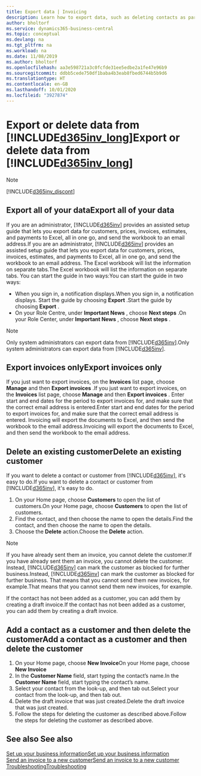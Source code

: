 ```yaml
---
title: Export data | Invoicing
description: Learn how to export data, such as deleting contacts as part of a data subject request.
author: bholtorf
ms.service: dynamics365-business-central
ms.topic: conceptual
ms.devlang: na
ms.tgt_pltfrm: na
ms.workload: na
ms.date: 11/08/2019
ms.author: bholtorf
ms.openlocfilehash: aa3e598721a3c0fcfde31ee5edbe2a1fe47e96b9
ms.sourcegitcommit: ddbb5cede750df1baba4b3eab8fbed6744b5b9d6
ms.translationtype: HT
ms.contentlocale: en-GB
ms.lasthandoff: 10/01/2020
ms.locfileid: "3927874"
---
```

# <a name="export-or-delete-data-from-d365inv_long"></a><span data-ttu-id="4e266-103">Export or delete data from [!INCLUDE[d365inv_long](includes/d365inv_long.md)]</span><span class="sxs-lookup"><span data-stu-id="4e266-103">Export or delete data from [!INCLUDE[d365inv_long](includes/d365inv_long.md)]</span></span>
> [!Note]
> [!INCLUDE[d365inv_discont](includes/d365inv_discont.md)]

## <a name="export-all-of-your-data"></a><span data-ttu-id="4e266-104">Export all of your data</span><span class="sxs-lookup"><span data-stu-id="4e266-104">Export all of your data</span></span>
<span data-ttu-id="4e266-105">If you are an administrator, [!INCLUDE[d365inv](includes/d365inv.md)] provides an assisted setup guide that lets you export data for customers, prices, invoices, estimates, and payments to Excel, all in one go, and send the workbook to an email address.</span><span class="sxs-lookup"><span data-stu-id="4e266-105">If you are an administrator, [!INCLUDE[d365inv](includes/d365inv.md)] provides an assisted setup guide that lets you export data for customers, prices, invoices, estimates, and payments to Excel, all in one go, and send the workbook to an email address.</span></span> <span data-ttu-id="4e266-106">The Excel workbook will list the information on separate tabs.</span><span class="sxs-lookup"><span data-stu-id="4e266-106">The Excel workbook will list the information on separate tabs.</span></span> <span data-ttu-id="4e266-107">You can start the guide in two ways:</span><span class="sxs-lookup"><span data-stu-id="4e266-107">You can start the guide in two ways:</span></span>

* <span data-ttu-id="4e266-108">When you sign in, a notification displays.</span><span class="sxs-lookup"><span data-stu-id="4e266-108">When you sign in, a notification displays.</span></span> <span data-ttu-id="4e266-109">Start the guide by choosing **Export** .</span><span class="sxs-lookup"><span data-stu-id="4e266-109">Start the guide by choosing **Export** .</span></span>
* <span data-ttu-id="4e266-110">On your Role Centre, under **Important News** , choose **Next steps** .</span><span class="sxs-lookup"><span data-stu-id="4e266-110">On your Role Center, under **Important News** , choose **Next steps** .</span></span>    

> [!Note]
> <span data-ttu-id="4e266-111">Only system administrators can export data from [!INCLUDE[d365inv](includes/d365inv.md)].</span><span class="sxs-lookup"><span data-stu-id="4e266-111">Only system administrators can export data from [!INCLUDE[d365inv](includes/d365inv.md)].</span></span>

## <a name="export-invoices-only"></a><span data-ttu-id="4e266-112">Export invoices only</span><span class="sxs-lookup"><span data-stu-id="4e266-112">Export invoices only</span></span>
<span data-ttu-id="4e266-113">If you just want to export invoices, on the **Invoices** list page, choose **Manage** and then **Export invoices** .</span><span class="sxs-lookup"><span data-stu-id="4e266-113">If you just want to export invoices, on the **Invoices** list page, choose **Manage** and then **Export invoices** .</span></span> <span data-ttu-id="4e266-114">Enter start and end dates for the period to export invoices for, and make sure that the correct email address is entered.</span><span class="sxs-lookup"><span data-stu-id="4e266-114">Enter start and end dates for the period to export invoices for, and make sure that the correct email address is entered.</span></span> <span data-ttu-id="4e266-115">Invoicing will export the documents to Excel, and then send the workbook to the email address.</span><span class="sxs-lookup"><span data-stu-id="4e266-115">Invoicing will export the documents to Excel, and then send the workbook to the email address.</span></span>

## <a name="delete-an-existing-customer"></a><span data-ttu-id="4e266-116">Delete an existing customer</span><span class="sxs-lookup"><span data-stu-id="4e266-116">Delete an existing customer</span></span>
<span data-ttu-id="4e266-117">If you want to delete a contact or customer from [!INCLUDE[d365inv](includes/d365inv.md)], it's easy to do.</span><span class="sxs-lookup"><span data-stu-id="4e266-117">If you want to delete a contact or customer from [!INCLUDE[d365inv](includes/d365inv.md)], it's easy to do.</span></span>
1. <span data-ttu-id="4e266-118">On your Home page, choose **Customers** to open the list of customers.</span><span class="sxs-lookup"><span data-stu-id="4e266-118">On your Home page, choose **Customers** to open the list of customers.</span></span>
2. <span data-ttu-id="4e266-119">Find the contact, and then choose the name to open the details.</span><span class="sxs-lookup"><span data-stu-id="4e266-119">Find the contact, and then choose the name to open the details.</span></span>
3. <span data-ttu-id="4e266-120">Choose the **Delete** action.</span><span class="sxs-lookup"><span data-stu-id="4e266-120">Choose the **Delete** action.</span></span>

> [!NOTE]
> <span data-ttu-id="4e266-121">If you have already sent them an invoice, you cannot delete the customer.</span><span class="sxs-lookup"><span data-stu-id="4e266-121">If you have already sent them an invoice, you cannot delete the customer.</span></span> <span data-ttu-id="4e266-122">Instead, [!INCLUDE[d365inv](includes/d365inv.md)] can mark the customer as blocked for further business.</span><span class="sxs-lookup"><span data-stu-id="4e266-122">Instead, [!INCLUDE[d365inv](includes/d365inv.md)] can mark the customer as blocked for further business.</span></span> <span data-ttu-id="4e266-123">That means that you cannot send them new invoices, for example.</span><span class="sxs-lookup"><span data-stu-id="4e266-123">That means that you cannot send them new invoices, for example.</span></span>  

<span data-ttu-id="4e266-124">If the contact has not been added as a customer, you can add them by creating a draft invoice.</span><span class="sxs-lookup"><span data-stu-id="4e266-124">If the contact has not been added as a customer, you can add them by creating a draft invoice.</span></span>

## <a name="add-a-contact-as-a-customer-and-then-delete-the-customer"></a><span data-ttu-id="4e266-125">Add a contact as a customer and then delete the customer</span><span class="sxs-lookup"><span data-stu-id="4e266-125">Add a contact as a customer and then delete the customer</span></span>
1. <span data-ttu-id="4e266-126">On your Home page, choose **New Invoice**</span><span class="sxs-lookup"><span data-stu-id="4e266-126">On your Home page, choose **New Invoice**</span></span>
2. <span data-ttu-id="4e266-127">In the **Customer Name** field, start typing the contact’s name.</span><span class="sxs-lookup"><span data-stu-id="4e266-127">In the **Customer Name** field, start typing the contact’s name.</span></span>
3. <span data-ttu-id="4e266-128">Select your contact from the look-up, and then tab out.</span><span class="sxs-lookup"><span data-stu-id="4e266-128">Select your contact from the look-up, and then tab out.</span></span>
4. <span data-ttu-id="4e266-129">Delete the draft invoice that was just created.</span><span class="sxs-lookup"><span data-stu-id="4e266-129">Delete the draft invoice that was just created.</span></span>
5. <span data-ttu-id="4e266-130">Follow the steps for deleting the customer as described above.</span><span class="sxs-lookup"><span data-stu-id="4e266-130">Follow the steps for deleting the customer as described above.</span></span>

## <a name="see-also"></a><span data-ttu-id="4e266-131">See also </span><span class="sxs-lookup"><span data-stu-id="4e266-131">See also</span></span>
[<span data-ttu-id="4e266-132">Set up your business information</span><span class="sxs-lookup"><span data-stu-id="4e266-132">Set up your business information</span></span>](set-up-business-profile.md)  
[<span data-ttu-id="4e266-133">Send an invoice to a new customer</span><span class="sxs-lookup"><span data-stu-id="4e266-133">Send an invoice to a new customer</span></span>](send-invoice.md)  
[<span data-ttu-id="4e266-134">Troubleshooting</span><span class="sxs-lookup"><span data-stu-id="4e266-134">Troubleshooting</span></span>](about-troubleshooting.md)  
